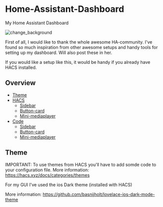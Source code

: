 # Home-Assistant-Dashboard
My Home Assistant Dashboard


![change_background](https://github.com/lorwel/Home-Assistant-Dashboard/blob/main/Pictures%20Dashboard/Home.jpg)

First of all, I would like to thank the whole awesome HA-community. I've found so much inspiration from other awesome setups and handy tools for setting up my dashboard. Will also post these in her.

If you would like a setup like this, it would be handy if you already have HACS installed.

## Overview <!-- omit in toc -->

- [Theme](#theme)
- [HACS](#hacs)
  - [Sidebar](#sidebar)
  - [Button-card](#button-card)
  - [Mini-mediaplayer](#mini-mediaplayer)
- [Code](#code)
  - [Sidebar](#sidebar)
  - [Button-card](#button-card)
  - [Mini-mediaplayer](#mini-mediaplayer)






## Theme
IMPORTANT: To use themes from HACS you'll have to add somde code to your configuration file.
More information: https://hacs.xyz/docs/categories/themes

For my GUI I've used the ios Dark theme (installed with HACS)

More information: https://github.com/basnijholt/lovelace-ios-dark-mode-theme
